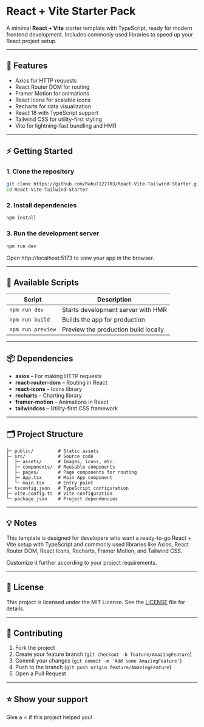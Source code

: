 # React + Vite Starter Pack

A minimal **React + Vite** starter template with TypeScript, ready for modern frontend development. Includes commonly used libraries to speed up your React project setup.

---

## 🚀 Features

- Axios for HTTP requests
- React Router DOM for routing
- Framer Motion for animations
- React Icons for scalable icons
- Recharts for data visualization
- React 18 with TypeScript support
- Tailwind CSS for utility-first styling
- Vite for lightning-fast bundling and HMR

---

## ⚡ Getting Started

### 1. Clone the repository

```bash
git clone https://github.com/Rahul122703/React-Vite-Tailwind-Starter.git
cd React-Vite-Tailwind-Starter
```

### 2. Install dependencies

```bash
npm install
```

### 3. Run the development server

```bash
npm run dev
```

Open http://localhost:5173 to view your app in the browser.

---

## 📝 Available Scripts

| Script            | Description                          |
| ----------------- | ------------------------------------ |
| `npm run dev`     | Starts development server with HMR   |
| `npm run build`   | Builds the app for production        |
| `npm run preview` | Preview the production build locally |

---

## 📦 Dependencies

- **axios** – For making HTTP requests
- **react-router-dom** – Routing in React
- **react-icons** – Icons library
- **recharts** – Charting library
- **framer-motion** – Animations in React
- **tailwindcss** – Utility-first CSS framework

---

## 🗂 Project Structure

```
├─ public/         # Static assets
├─ src/            # Source code
│  ├─ assets/      # Images, icons, etc.
│  ├─ components/  # Reusable components
│  ├─ pages/       # Page components for routing
│  ├─ App.tsx      # Main App component
│  └─ main.tsx     # Entry point
├─ tsconfig.json   # TypeScript configuration
├─ vite.config.ts  # Vite configuration
└─ package.json    # Project dependencies
```

---

## 💡 Notes

This template is designed for developers who want a ready-to-go React + Vite setup with TypeScript and commonly used libraries like Axios, React Router DOM, React Icons, Recharts, Framer Motion, and Tailwind CSS.

Customize it further according to your project requirements.

---

## 📄 License

This project is licensed under the MIT License. See the [LICENSE](LICENSE) file for details.

---

## 🤝 Contributing

1. Fork the project
2. Create your feature branch (`git checkout -b feature/AmazingFeature`)
3. Commit your changes (`git commit -m 'Add some AmazingFeature'`)
4. Push to the branch (`git push origin feature/AmazingFeature`)
5. Open a Pull Request

---

## ⭐ Show your support

Give a ⭐️ if this project helped you!
